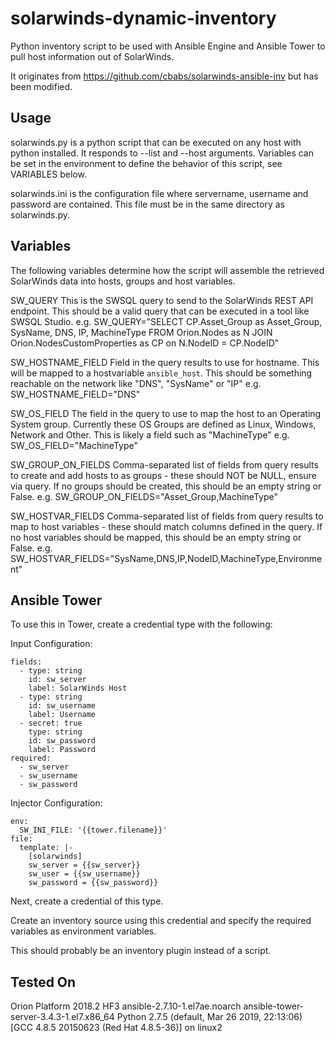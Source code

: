 # solarwinds-dynamic-inventory

Python inventory script to be used with Ansible Engine and Ansible Tower to pull host information out of SolarWinds.

It originates from https://github.com/cbabs/solarwinds-ansible-inv but has been modified.

## Usage
solarwinds.py is a python script that can be executed on any host with python installed. It responds to --list and --host arguments. Variables can be set in the environment to define the behavior of this script, see  VARIABLES below.

solarwinds.ini is the configuration file where servername, username and password are contained. This file must be in the same directory as solarwinds.py. 
 
## Variables
The following variables determine how the script will assemble the retrieved SolarWinds data into hosts, groups and host variables.

SW_QUERY
This is the SWSQL query to send to the SolarWinds REST API endpoint. This should be a valid query that can be executed in a tool like SWSQL Studio.
e.g. SW_QUERY="SELECT CP.Asset_Group as Asset_Group, SysName, DNS, IP, MachineType FROM Orion.Nodes as N JOIN Orion.NodesCustomProperties as CP on N.NodeID = CP.NodeID"

SW_HOSTNAME_FIELD
Field in the query results to use for hostname. This will be mapped to a hostvariable `ansible_host`. This should be something reachable on the network like "DNS", "SysName" or "IP"
e.g. SW_HOSTNAME_FIELD="DNS"

SW_OS_FIELD
The field in the query to use to map the host to an Operating System group. Currently these OS Groups are defined as Linux, Windows, Network and Other. This is likely a field such as "MachineType"
e.g. SW_OS_FIELD="MachineType"

SW_GROUP_ON_FIELDS
Comma-separated list of fields from query results to create and add hosts to as groups - these should NOT be NULL, ensure via query. If no groups should be created, this should be an empty string or False.
e.g. SW_GROUP_ON_FIELDS="Asset_Group,MachineType"

SW_HOSTVAR_FIELDS
Comma-separated list of fields from query results to map to host variables - these should match columns defined in the query. If no host variables should be mapped, this should be an empty string or False.
e.g. SW_HOSTVAR_FIELDS="SysName,DNS,IP,NodeID,MachineType,Environment"

## Ansible Tower
To use this in Tower, create a credential type with the following:

Input Configuration:
```
fields:
  - type: string
    id: sw_server
    label: SolarWinds Host
  - type: string
    id: sw_username
    label: Username
  - secret: true
    type: string
    id: sw_password
    label: Password
required:
  - sw_server
  - sw_username
  - sw_password
```

Injector Configuration:
```
env:
  SW_INI_FILE: '{{tower.filename}}'
file:
  template: |-
    [solarwinds]
    sw_server = {{sw_server}}
    sw_user = {{sw_username}}
    sw_password = {{sw_password}}
```

Next, create a credential of this type.

Create an inventory source using this credential and specify the required variables as environment variables.

This should probably be an inventory plugin instead of a script.

## Tested On
Orion Platform 2018.2 HF3
ansible-2.7.10-1.el7ae.noarch
ansible-tower-server-3.4.3-1.el7.x86_64
Python 2.7.5 (default, Mar 26 2019, 22:13:06)
[GCC 4.8.5 20150623 (Red Hat 4.8.5-36)] on linux2
